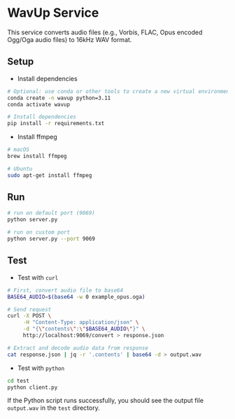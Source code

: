 # WavUp Service

This service converts audio files (e.g., Vorbis, FLAC, Opus encoded Ogg/Oga audio files) to 16kHz WAV format.

## Setup

- Install dependencies

```bash
# Optional: use conda or other tools to create a new virtual environment
conda create -n wavup python=3.11
conda activate wavup

# Install dependencies
pip install -r requirements.txt
```

- Install ffmpeg

```bash
# macOS
brew install ffmpeg

# Ubuntu
sudo apt-get install ffmpeg
```

## Run

```bash
# run on default port (9069)
python server.py

# run on custom port
python server.py --port 9069
```

## Test

- Test with `curl`

```bash
# First, convert audio file to base64
BASE64_AUDIO=$(base64 -w 0 example_opus.oga)

# Send request
curl -X POST \
     -H "Content-Type: application/json" \
     -d "{\"contents\":\"$BASE64_AUDIO\"}" \
     http://localhost:9069/convert > response.json

# Extract and decode audio data from response
cat response.json | jq -r '.contents' | base64 -d > output.wav
```

- Test with `python`

```bash
cd test
python client.py
```

If the Python script runs successfully, you should see the output file `output.wav` in the `test` directory.

